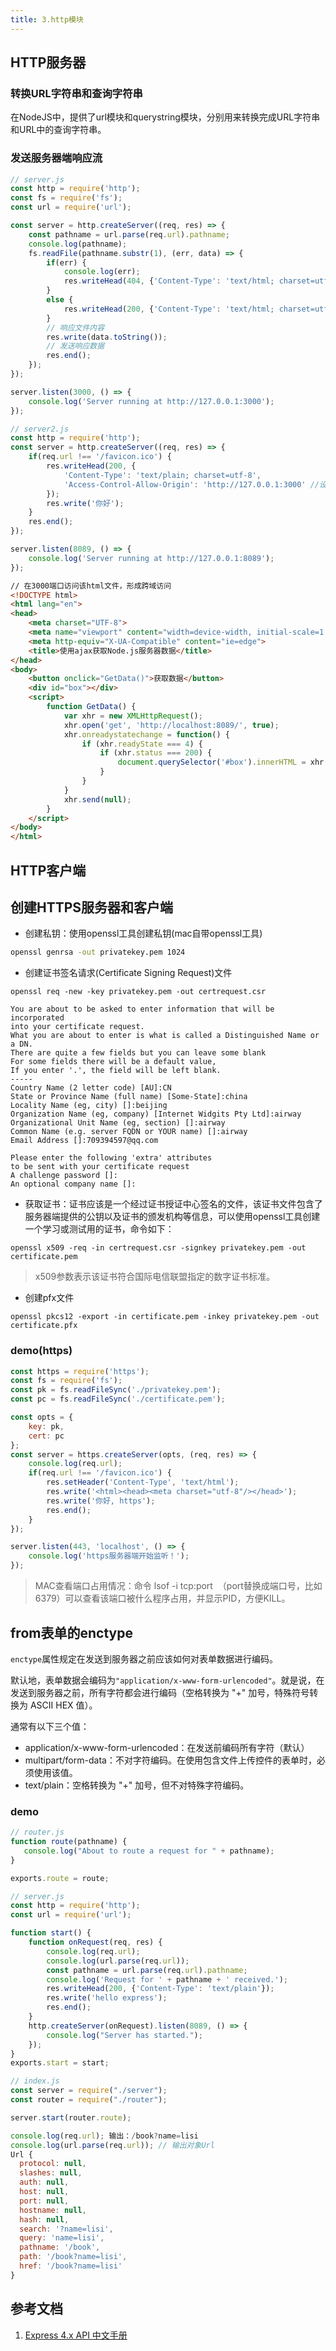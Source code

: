 ```yaml
---
title: 3.http模块
---
```


## HTTP服务器
### 转换URL字符串和查询字符串
在NodeJS中，提供了url模块和querystring模块，分别用来转换完成URL字符串和URL中的查询字符串。
### 发送服务器端响应流
```js
// server.js
const http = require('http');
const fs = require('fs');
const url = require('url');

const server = http.createServer((req, res) => {
    const pathname = url.parse(req.url).pathname;
    console.log(pathname);
    fs.readFile(pathname.substr(1), (err, data) => {
        if(err) {
            console.log(err);
            res.writeHead(404, {'Content-Type': 'text/html; charset=utf-8'});
        }
        else {
            res.writeHead(200, {'Content-Type': 'text/html; charset=utf-8'});
        }
        // 响应文件内容
        res.write(data.toString());
        // 发送响应数据
        res.end();
    });
});

server.listen(3000, () => {
    console.log('Server running at http://127.0.0.1:3000');
});
```
```js
// server2.js
const http = require('http');
const server = http.createServer((req, res) => {
    if(req.url !== '/favicon.ico') {
        res.writeHead(200, {
            'Content-Type': 'text/plain; charset=utf-8',
            'Access-Control-Allow-Origin': 'http://127.0.0.1:3000' //设置允许跨域
        });
        res.write('你好');
    }
    res.end();
});

server.listen(8089, () => {
    console.log('Server running at http://127.0.0.1:8089');
});
```
```html
// 在3000端口访问该html文件，形成跨域访问
<!DOCTYPE html>
<html lang="en">
<head>
    <meta charset="UTF-8">
    <meta name="viewport" content="width=device-width, initial-scale=1.0">
    <meta http-equiv="X-UA-Compatible" content="ie=edge">
    <title>使用ajax获取Node.js服务器数据</title>
</head>
<body>
    <button onclick="GetData()">获取数据</button>
    <div id="box"></div>
    <script>
        function GetData() {
            var xhr = new XMLHttpRequest();
            xhr.open('get', 'http://localhost:8089/', true);
            xhr.onreadystatechange = function() {
                if (xhr.readyState === 4) {
                    if (xhr.status === 200) {
                        document.querySelector('#box').innerHTML = xhr.responseText;
                    }
                }
            }
            xhr.send(null);
        }
    </script>
</body>
</html>
```
## HTTP客户端

## 创建HTTPS服务器和客户端
* 创建私钥：使用openssl工具创建私钥(mac自带openssl工具)

```bash
openssl genrsa -out privatekey.pem 1024
```

* 创建证书签名请求(Certificate Signing Request)文件

```
openssl req -new -key privatekey.pem -out certrequest.csr
```
```
You are about to be asked to enter information that will be incorporated
into your certificate request.
What you are about to enter is what is called a Distinguished Name or a DN.
There are quite a few fields but you can leave some blank
For some fields there will be a default value,
If you enter '.', the field will be left blank.
-----
Country Name (2 letter code) [AU]:CN
State or Province Name (full name) [Some-State]:china
Locality Name (eg, city) []:beijing
Organization Name (eg, company) [Internet Widgits Pty Ltd]:airway
Organizational Unit Name (eg, section) []:airway
Common Name (e.g. server FQDN or YOUR name) []:airway
Email Address []:709394597@qq.com

Please enter the following 'extra' attributes
to be sent with your certificate request
A challenge password []:
An optional company name []:
```

* 获取证书：证书应该是一个经过证书授证中心签名的文件，该证书文件包含了服务器端提供的公钥以及证书的颁发机构等信息，可以使用openssl工具创建一个学习或测试用的证书，命令如下：

```
openssl x509 -req -in certrequest.csr -signkey privatekey.pem -out certificate.pem
```

>x509参数表示该证书符合国际电信联盟指定的数字证书标准。

* 创建pfx文件

```
openssl pkcs12 -export -in certificate.pem -inkey privatekey.pem -out certificate.pfx
```
### demo(https)
```js
const https = require('https');
const fs = require('fs');
const pk = fs.readFileSync('./privatekey.pem');
const pc = fs.readFileSync('./certificate.pem');

const opts = {
    key: pk,
    cert: pc
};
const server = https.createServer(opts, (req, res) => {
    console.log(req.url);
    if(req.url !== '/favicon.ico') {
        res.setHeader('Content-Type', 'text/html');
        res.write('<html><head><meta charset="utf-8"/></head>');
        res.write('你好, https');
        res.end();
    }
});

server.listen(443, 'localhost', () => {
    console.log('https服务器端开始监听！');
});
```
>MAC查看端口占用情况：命令 lsof -i tcp:port  （port替换成端口号，比如6379）可以查看该端口被什么程序占用，并显示PID，方便KILL。

## from表单的enctype
`enctype`属性规定在发送到服务器之前应该如何对表单数据进行编码。

默认地，表单数据会编码为`"application/x-www-form-urlencoded"`。就是说，在发送到服务器之前，所有字符都会进行编码（空格转换为 "+" 加号，特殊符号转换为 ASCII HEX 值）。

通常有以下三个值：

* application/x-www-form-urlencoded：在发送前编码所有字符（默认）
* multipart/form-data：不对字符编码。在使用包含文件上传控件的表单时，必须使用该值。
* text/plain：空格转换为 "+" 加号，但不对特殊字符编码。

### demo
```js
// router.js
function route(pathname) {
   console.log("About to route a request for " + pathname);
}

exports.route = route;
```
```js
// server.js
const http = require('http');
const url = require('url');

function start() {
    function onRequest(req, res) {
        console.log(req.url);
        console.log(url.parse(req.url));
        const pathname = url.parse(req.url).pathname;
        console.log('Request for ' + pathname + ' received.');
        res.writeHead(200, {'Content-Type': 'text/plain'});
        res.write('hello express');
        res.end();
    }
    http.createServer(onRequest).listen(8089, () => {
        console.log("Server has started.");
    });
}
exports.start = start;
```
```js
// index.js
const server = require("./server");
const router = require("./router");

server.start(router.route);
```
```js
console.log(req.url); 输出：/book?name=lisi
console.log(url.parse(req.url)); // 输出对象Url
Url {
  protocol: null,
  slashes: null,
  auth: null,
  host: null,
  port: null,
  hostname: null,
  hash: null,
  search: '?name=lisi',
  query: 'name=lisi',
  pathname: '/book',
  path: '/book?name=lisi',
  href: '/book?name=lisi'
}
```

## 参考文档
1. [Express 4.x API 中文手册](http://www.expressjs.com.cn/4x/api.html#req.query)